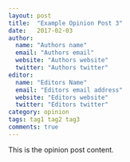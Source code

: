 ```yaml
---
layout: post
title:  "Example Opinion Post 3"
date:   2017-02-03
author:
  name: "Authors name"
  email: "Authors email"
  website: "Authors website"
  twitter: "Authors twitter"
editor:
  name: "Editors Name"
  email: "Editors email address"
  website: "Editors website"
  twitter: "Editors twitter"
category: opinion
tags: tag1 tag2 tag3
comments: true
---
```

This is the opinion post content.
